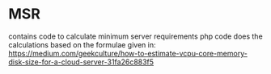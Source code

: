 # MSR
contains code to calculate minimum server requirements
php code does the calculations based on the formulae given in:
https://medium.com/geekculture/how-to-estimate-vcpu-core-memory-disk-size-for-a-cloud-server-31fa26c883f5
